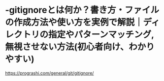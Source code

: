 # -gitignoreとは何か？書き方・ファイルの作成方法や使い方を実例で解説｜ディレクトリの指定やパターンマッチング,無視させない方法(初心者向け、わかりやすい)
https://prograshi.com/general/git/gitignore/
